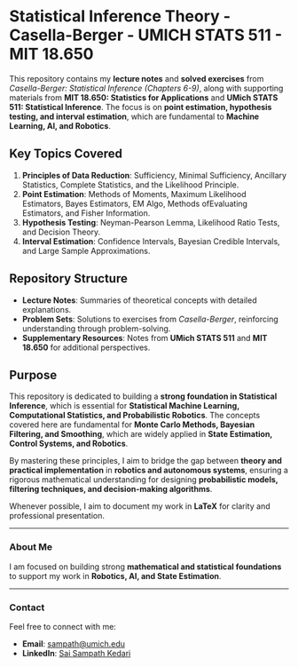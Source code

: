 # Statistical Inference Theory - Casella-Berger - UMICH STATS 511 - MIT 18.650

This repository contains my **lecture notes** and **solved exercises** from *Casella-Berger: Statistical Inference (Chapters 6-9)*, along with supporting materials from **MIT 18.650: Statistics for Applications** and **UMich STATS 511: Statistical Inference**. The focus is on **point estimation, hypothesis testing, and interval estimation**, which are fundamental to **Machine Learning, AI, and Robotics**.

## Key Topics Covered
1. **Principles of Data Reduction**: Sufficiency, Minimal Sufficiency, Ancillary Statistics, Complete Statistics, and the Likelihood Principle.
2. **Point Estimation**: Methods of Moments, Maximum Likelihood Estimators, Bayes Estimators, EM Algo, Methods ofEvaluating Estimators, and Fisher Information.
3. **Hypothesis Testing**: Neyman-Pearson Lemma, Likelihood Ratio Tests, and Decision Theory.
4. **Interval Estimation**: Confidence Intervals, Bayesian Credible Intervals, and Large Sample Approximations.

## Repository Structure
- **Lecture Notes**: Summaries of theoretical concepts with detailed explanations.
- **Problem Sets**: Solutions to exercises from *Casella-Berger*, reinforcing understanding through problem-solving.
- **Supplementary Resources**: Notes from **UMich STATS 511** and **MIT 18.650** for additional perspectives.

## Purpose
This repository is dedicated to building a **strong foundation in Statistical Inference**, which is essential for **Statistical Machine Learning, Computational Statistics, and Probabilistic Robotics**. The concepts covered here are fundamental for **Monte Carlo Methods, Bayesian Filtering, and Smoothing**, which are widely applied in **State Estimation, Control Systems, and Robotics**.

By mastering these principles, I aim to bridge the gap between **theory and practical implementation** in **robotics and autonomous systems**, ensuring a rigorous mathematical understanding for designing **probabilistic models, filtering techniques, and decision-making algorithms**.

Whenever possible, I aim to document my work in **LaTeX** for clarity and professional presentation.

---

### **About Me**
I am focused on building strong **mathematical and statistical foundations** to support my work in **Robotics, AI, and State Estimation**.

---

### **Contact**  
Feel free to connect with me:
- **Email**: sampath@umich.edu  
- **LinkedIn**: [Sai Sampath Kedari](www.linkedin.com/in/sai-sampath-kedari)
